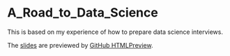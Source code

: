 # A_Road_to_Data_Science
This is based on my experience of how to prepare data science interviews.

The [slides](http://htmlpreview.github.io/?https://github.com/wangruinju/A_Road_to_Data_Science/blob/master/Summary.html) are previewed by [GitHub HTMLPreview](http://htmlpreview.github.io/).
